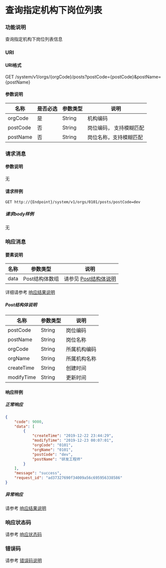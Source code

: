# 查询指定机构下岗位列表

### 功能说明
查询指定机构下岗位列表信息

### URI
#### URI格式  
GET /system/v1/orgs/{orgCode}/posts?postCode={postCode}&postName={postName}

#### 参数说明  
| 名称 | 是否必选 | 参数类型 | 说明 |
| --- | --- | --- | --- |
| orgCode | 是 | String | 机构编码 |
| postCode | 否 | String | 岗位编码， 支持模糊匹配 |
| postName | 否 | String | 岗位名称，支持模糊匹配 |

### 请求消息
#### 参数说明  
无

#### 请求样例  
```
GET http://{Endpoint}/system/v1/orgs/0101/posts/postCode=dev
```
##### 请求body样例
无

### 响应消息
#### 要素说明
| 名称 | 参数类型 | 说明 |
| --- | --- | --- |
| data | Post结构体数组 | 请参见 [Post结构体说明](#post结构体说明) |

详细请参考 [响应结果说明](../../../common/response/result.md#要素说明)  

##### Post结构体说明
| 名称 | 参数类型 | 说明 |
| --- | --- | --- |
| postCode | String | 岗位编码 |
| postName | String | 岗位名称 |
| orgCode | String | 所属机构编码 |
| orgName | String | 所属机构名称 |
| createTime | String | 创建时间 |
| modifyTime | String | 更新时间 |

#### 响应样例
##### 正常响应
```json
{
	"code": 9000,
	"data": [
		{
			"createTime": "2019-12-22 23:44:29",
			"modifyTime": "2019-12-23 00:07:01",
			"orgCode": "0101",
			"orgName": "0101",
			"postCode": "dev",
			"postName": "研发工程师"
		}
	],
	"message": "success",
	"request_id": "ad37327690f34009a56c695956338586"
}
```
##### 异常响应
请参考 [响应结果说明](../../../common/response/result.md#异常响应样例)

### 响应状态码
请参考 [响应状态码](../../../common/response/status.md)

### 错误码
请参考 [错误码说明](../../../common/errorCode/README.md)